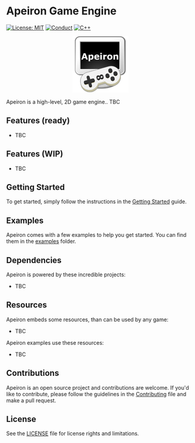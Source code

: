 # Apeiron Game Engine
[![License: MIT](https://img.shields.io/badge/License-MIT-yellow.svg?style=for-the-badge)](https://opensource.org/licenses/MIT)
[![Conduct](https://img.shields.io/badge/Conduct-Covenat%202.0-yellow.svg?style=for-the-badge)](https://www.contributor-covenant.org/version/2/0/code_of_conduct/)
[![C++](https://img.shields.io/badge/23-yellow.svg?style=for-the-badge&logo=c%2B%2B&logoColor=white&labelColor=gray)](https://en.cppreference.com/w/cpp/23)

<p align="center">
  <img src="apeiron.png" width="150" alt="Apeiron logo">
</p>

Apeiron is a high-level, 2D game engine.. TBC

## Features (ready)
- TBC

## Features (WIP)
- TBC

## Getting Started
To get started, simply follow the instructions in the [Getting Started](GETTING_STARTED.MD) guide.

## Examples

Apeiron comes with a few examples to help you get started. You can find them in the [examples](https://github.com/juan-medina/apeiron/tree/main/examples/README.md) folder.

## Dependencies

Apeiron is powered by these incredible projects:

- TBC

## Resources

Apeiron embeds some resources, than can be used by any game:

- TBC

Apeiron examples use these resources:

- TBC

## Contributions

Apeiron is an open source project and contributions are welcome. If you'd like to contribute, please follow the guidelines in the [Contributing](CONTRIBUTING.md) file and make a pull request.

## License
See the [LICENSE](https://github.com/juan-medina/apeiron/blob/main/LICENSE) file for license rights and limitations.
